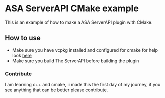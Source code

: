 # ASA ServerAPI CMake example

This is an example of how to make a ASA ServerAPI plugin with CMake.

## How to use
- Make sure you have vcpkg installed and configured for cmake for help look [here](https://learn.microsoft.com/en-us/vcpkg/users/buildsystems/cmake-integration)
- Make sure you build The ServerAPI before building the plugin

### Contribute
I am learning c++ and cmake, ii made this the first day of my journey, if you see anything that can be better please contribute.